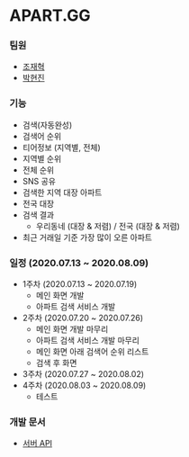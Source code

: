 # APART.GG

### 팀원
* [조재혁](https://github.com/ro0opf)
* [박현진](https://github.com/92phantom)

### 기능
* 검색(자동완성)
* 검색어 순위
* 티어정보 (지역별, 전체)
* 지역별 순위
* 전체 순위
* SNS 공유
* 검색한 지역 대장 아파트
* 전국 대장 
* 검색 결과
   * 우리동네 (대장 & 저렴) / 전국 (대장 & 저렴)
* 최근 거래일 기준 가장 많이 오른 아파트

### 일정 (2020.07.13 ~ 2020.08.09)
* 1주차 (2020.07.13 ~ 2020.07.19)
    * 메인 화면 개발
    * 아파트 검색 서비스 개발
* 2주차 (2020.07.20 ~ 2020.07.26)
    * 메인 화면 개발 마무리
    * 아파트 검색 서비스 개발 마무리
    * 메인 화면 아래 검색어 순위 리스트
    * 검색 후 화면
* 3주차 (2020.07.27 ~ 2020.08.02)
* 4주차 (2020.08.03 ~ 2020.08.09)
    * 테스트

### 개발 문서
* [서버 API](https://docs.google.com/spreadsheets/d/100li-6ZxayB3BYJ6As9CsMYNf6Ec4_rx7YTi8-3NRzw/edit?usp=sharing)
